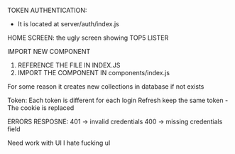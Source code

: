 TOKEN AUTHENTICATION:

- It is located at server/auth/index.js

HOME SCREEN: the ugly screen showing TOP5 LISTER

IMPORT NEW COMPONENT

1. REFERENCE THE FILE IN INDEX.JS
2. IMPORT THE COMPONENT IN components/index.js

For some reason it creates new collections in database if not exists

Token:
Each token is different for each login
Refresh keep the same token - The cookie is replaced

ERRORS RESPOSNE:
401 -> invalid credentials
400 -> missing credentials field

Need work with UI
I hate fucking uI
